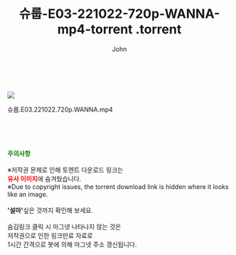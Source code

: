 ﻿---
layout: post
title:  "                   슈룹-E03-221022-720p-WANNA-mp4-torrent                .torrent"
author: John
categories: [ 드라마 ]
tags: [  ]
image: https://torrentrj59.com/uploadfile/full/6cbc64169b019d9caad73143b9605f5b5ea6f43a.jpg 
description: "                   슈룹-E03-221022-720p-WANNA-mp4-torrent                 torrent 정보 공유"
toc: true
toc_sticky: true
---

<br>
<p><img src="https://torrentrj59.com/uploadfile/full/6cbc64169b019d9caad73143b9605f5b5ea6f43a.jpg"/></p>
 슈룹.E03.221022.720p.WANNA.mp4    
    
<br><br><br>
<p data-ke-size="size16"><b><span style="color: green;">주의사항</span></b><br /><br />※저작권 문제로 인해 토렌트 다운로드 링크는<br /><b><span style="color: red;">유사 이미지</span></b>에 숨겨뒀습니다.<br />※Due to copyright issues, the torrent download link is hidden where it looks like an image.<br /><br /><b>'설마'</b>싶은 것까지 확인해 보세요.<br /><br />숨김링크 클릭 시 마그넷 나타나지 않는 것은<br />저작권으로 인한 링크만료 자료로<br />1시간 간격으로 봇에 의해 마그넷 주소 갱신됩니다.</p>
